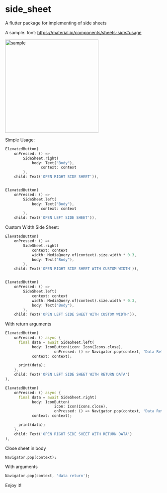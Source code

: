 # side_sheet
A flutter package for implementing of side sheets

A sample. font: https://material.io/components/sheets-side#usage

<img src="https://lh3.googleusercontent.com/fNu81WKVjDxTVuTQyFTfMyeuFkyAhoorIpaKRNFOiYh_G9GNilqdMNFfBbCf4-wZAbCxUW6uXvZ4lN-uzxyMnpcFKFbOSPE21hk1=w1064-v0" alt="sample" width="300"/>

Simple Usage:

```dart
ElevatedButton(
    onPressed: () =>
        SideSheet.right(
            body: Text("Body"),
                context: context
        ),
    child: Text('OPEN RIGHT SIDE SHEET')),


ElevatedButton(
    onPressed: () =>
        SideSheet.left(
            body: Text("Body"),
                context: context
        ),
    child: Text('OPEN LEFT SIDE SHEET')),
```

Custom Width Side Sheet:

```dart
ElevatedButton(
    onPressed: () =>
        SideSheet.right(
            context: context
            width: MediaQuery.of(context).size.width * 0.3,
            body: Text("Body"),
        ),
    child: Text('OPEN RIGHT SIDE SHEET WITH CUSTOM WIDTH')),


ElevatedButton(
    onPressed: () =>
        SideSheet.left(
            context: context
            width: MediaQuery.of(context).size.width * 0.3,
            body: Text("Body"),
        ),
    child: Text('OPEN LEFT SIDE SHEET WITH CUSTOM WIDTH')),
```

With return arguments

```dart
ElevatedButton(
    onPressed: () async {
      final data = await SideSheet.left(
            body: IconButton(icon: Icon(Icons.close),
                      onPressed: () => Navigator.pop(context, 'Data Returns Left')),
            context: context);

      print(data);
    },
    child: Text('OPEN LEFT SIDE SHEET WITH RETURN DATA')
),

ElevatedButton(
    onPressed: () async {
      final data = await SideSheet.right(
            body: IconButton(
                      icon: Icon(Icons.close),
                      onPressed: () => Navigator.pop(context, 'Data Returns Right')),
            context: context);

      print(data);
    },
    child: Text('OPEN RIGHT SIDE SHEET WITH RETURN DATA')
),    
```

Close sheet in body

```dart
Navigator.pop(context);
```

With arguments

```dart
Navigator.pop(context, 'data return');
```
Enjoy it!
